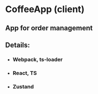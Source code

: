 # CoffeeApp (client)

## App for order management

## Details:
* ### Webpack, ts-loader
* ### React, TS
* ### Zustand